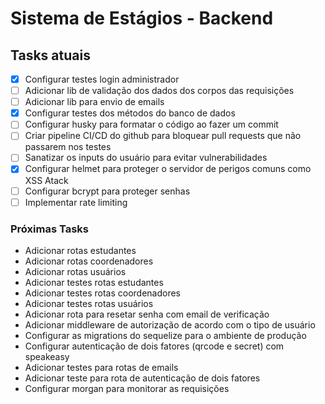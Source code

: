 # Sistema de Estágios - Backend

## Tasks atuais

* [x] Configurar testes login administrador
* [ ] Adicionar lib de validação dos dados dos corpos das requisições
* [ ] Adicionar lib para envio de emails
* [x] Configurar testes dos métodos do banco de dados
* [ ] Configurar husky para formatar o código ao fazer um commit
* [ ] Criar pipeline CI/CD do github para bloquear pull requests que não passarem nos testes
* [ ] Sanatizar os inputs do usuário para evitar vulnerabilidades
* [x] Configurar helmet para proteger o servidor de perigos comuns como XSS Atack
* [ ] Configurar bcrypt para proteger senhas
* [ ] Implementar rate limiting

### Próximas Tasks
- Adicionar rotas estudantes
- Adicionar rotas coordenadores
- Adicionar rotas usuários
- Adicionar testes rotas estudantes
- Adicionar testes rotas coordenadores
- Adicionar testes rotas usuários
- Adicionar rota para resetar senha com email de verificação
- Adicionar middleware de autorização de acordo com o tipo de usuário
- Configurar as migrations do sequelize para o ambiente de produção
- Configurar autenticação de dois fatores (qrcode e secret) com speakeasy
- Adicionar testes para rotas de emails
- Adicionar teste para rota de autenticação de dois fatores
- Configurar morgan para monitorar as requisições
